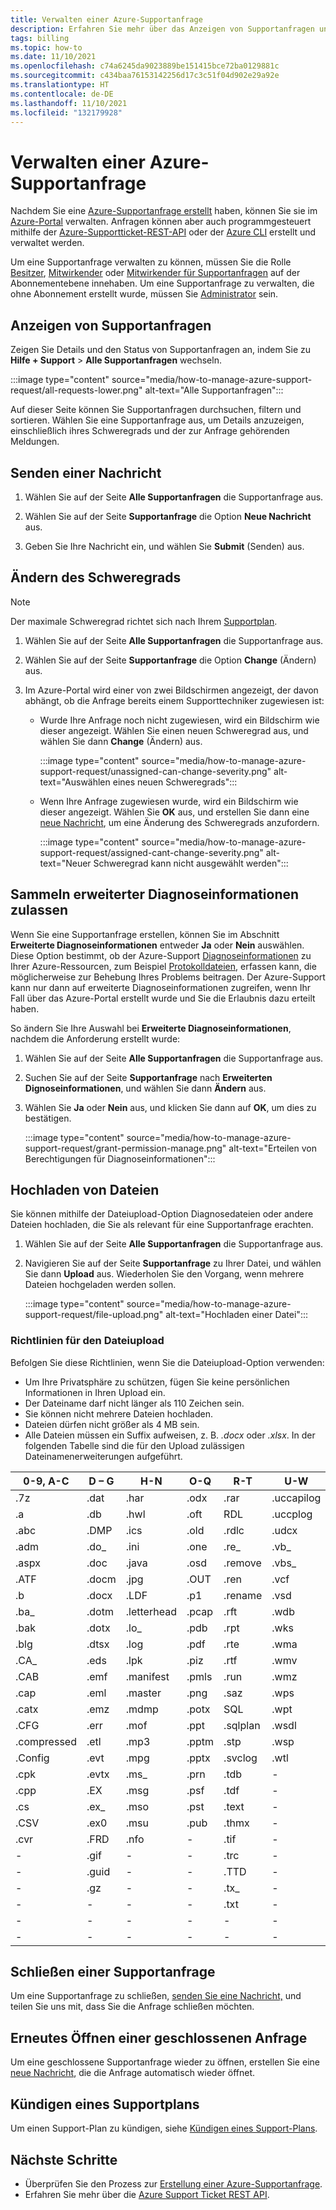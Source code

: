 ```yaml
---
title: Verwalten einer Azure-Supportanfrage
description: Erfahren Sie mehr über das Anzeigen von Supportanfragen und das Senden von Nachrichten, das Hochladen von Dateien und das Verwalten von Optionen.
tags: billing
ms.topic: how-to
ms.date: 11/10/2021
ms.openlocfilehash: c74a6245da9023889be151415bce72ba0129881c
ms.sourcegitcommit: c434baa76153142256d17c3c51f04d902e29a92e
ms.translationtype: HT
ms.contentlocale: de-DE
ms.lasthandoff: 11/10/2021
ms.locfileid: "132179928"
---
```

# <a name="manage-an-azure-support-request"></a>Verwalten einer Azure-Supportanfrage

Nachdem Sie eine [Azure-Supportanfrage erstellt](how-to-create-azure-support-request.md) haben, können Sie sie im [Azure-Portal](https://portal.azure.com) verwalten. Anfragen können aber auch programmgesteuert mithilfe der [Azure-Supportticket-REST-API](/rest/api/support) oder der [Azure CLI](/cli/azure/azure-cli-support-request) erstellt und verwaltet werden.

Um eine Supportanfrage verwalten zu können, müssen Sie die Rolle [Besitzer](../../role-based-access-control/built-in-roles.md#owner), [Mitwirkender](../../role-based-access-control/built-in-roles.md#contributor) oder [Mitwirkender für Supportanfragen](../../role-based-access-control/built-in-roles.md#support-request-contributor) auf der Abonnementebene innehaben. Um eine Supportanfrage zu verwalten, die ohne Abonnement erstellt wurde, müssen Sie [Administrator](../../active-directory/roles/permissions-reference.md) sein.

## <a name="view-support-requests"></a>Anzeigen von Supportanfragen

Zeigen Sie Details und den Status von Supportanfragen an, indem Sie zu **Hilfe + Support** >  **Alle Supportanfragen** wechseln.

:::image type="content" source="media/how-to-manage-azure-support-request/all-requests-lower.png" alt-text="Alle Supportanfragen":::

Auf dieser Seite können Sie Supportanfragen durchsuchen, filtern und sortieren. Wählen Sie eine Supportanfrage aus, um Details anzuzeigen, einschließlich ihres Schweregrads und der zur Anfrage gehörenden Meldungen.

## <a name="send-a-message"></a>Senden einer Nachricht

1. Wählen Sie auf der Seite **Alle Supportanfragen** die Supportanfrage aus.

1. Wählen Sie auf der Seite **Supportanfrage** die Option **Neue Nachricht** aus.

1. Geben Sie Ihre Nachricht ein, und wählen Sie **Submit** (Senden) aus.

## <a name="change-the-severity-level"></a>Ändern des Schweregrads

> [!NOTE]
> Der maximale Schweregrad richtet sich nach Ihrem [Supportplan](https://azure.microsoft.com/support/plans).

1. Wählen Sie auf der Seite **Alle Supportanfragen** die Supportanfrage aus.

1. Wählen Sie auf der Seite **Supportanfrage** die Option **Change** (Ändern) aus.

1. Im Azure-Portal wird einer von zwei Bildschirmen angezeigt, der davon abhängt, ob die Anfrage bereits einem Supporttechniker zugewiesen ist:

    - Wurde Ihre Anfrage noch nicht zugewiesen, wird ein Bildschirm wie dieser angezeigt. Wählen Sie einen neuen Schweregrad aus, und wählen Sie dann **Change** (Ändern) aus.

        :::image type="content" source="media/how-to-manage-azure-support-request/unassigned-can-change-severity.png" alt-text="Auswählen eines neuen Schweregrads":::

    - Wenn Ihre Anfrage zugewiesen wurde, wird ein Bildschirm wie dieser angezeigt. Wählen Sie **OK** aus, und erstellen Sie dann eine [neue Nachricht](#send-a-message), um eine Änderung des Schweregrads anzufordern.

        :::image type="content" source="media/how-to-manage-azure-support-request/assigned-cant-change-severity.png" alt-text="Neuer Schweregrad kann nicht ausgewählt werden":::

## <a name="allow-collection-of-advanced-diagnostic-information"></a>Sammeln erweiterter Diagnoseinformationen zulassen ​

Wenn Sie eine Supportanfrage erstellen, können Sie im Abschnitt **Erweiterte Diagnoseinformationen** entweder **Ja** oder **Nein** auswählen. Diese Option bestimmt, ob der Azure-Support [Diagnoseinformationen](https://azure.microsoft.com/support/legal/support-diagnostic-information-collection/) zu Ihrer Azure-Ressourcen, zum Beispiel [Protokolldateien](how-to-create-azure-support-request.md#advanced-diagnostic-information-logs), erfassen kann, die möglicherweise zur Behebung Ihres Problems beitragen. Der Azure-Support kann nur dann auf erweiterte Diagnoseinformationen zugreifen, wenn Ihr Fall über das Azure-Portal erstellt wurde und Sie die Erlaubnis dazu erteilt haben.

So ändern Sie Ihre Auswahl bei **Erweiterte Diagnoseinformationen**, nachdem die Anforderung erstellt wurde:

1. Wählen Sie auf der Seite **Alle Supportanfragen** die Supportanfrage aus.

1. Suchen Sie auf der Seite **Supportanfrage** nach **Erweiterten Dignoseinformationen**, und wählen Sie dann **Ändern** aus.

1. Wählen Sie **Ja** oder **Nein** aus, und klicken Sie dann auf **OK**, um dies zu bestätigen.

    :::image type="content" source="media/how-to-manage-azure-support-request/grant-permission-manage.png" alt-text="Erteilen von Berechtigungen für Diagnoseinformationen":::

## <a name="upload-files"></a>Hochladen von Dateien

Sie können mithilfe der Dateiupload-Option Diagnosedateien oder andere Dateien hochladen, die Sie als relevant für eine Supportanfrage erachten.

1. Wählen Sie auf der Seite **Alle Supportanfragen** die Supportanfrage aus.

1. Navigieren Sie auf der Seite **Supportanfrage** zu Ihrer Datei, und wählen Sie dann **Upload** aus. Wiederholen Sie den Vorgang, wenn mehrere Dateien hochgeladen werden sollen.

    :::image type="content" source="media/how-to-manage-azure-support-request/file-upload.png" alt-text="Hochladen einer Datei":::

### <a name="file-upload-guidelines"></a>Richtlinien für den Dateiupload

Befolgen Sie diese Richtlinien, wenn Sie die Dateiupload-Option verwenden:

- Um Ihre Privatsphäre zu schützen, fügen Sie keine persönlichen Informationen in Ihren Upload ein.
- Der Dateiname darf nicht länger als 110 Zeichen sein.
- Sie können nicht mehrere Dateien hochladen.
- Dateien dürfen nicht größer als 4 MB sein.
- Alle Dateien müssen ein Suffix aufweisen, z. B. *.docx* oder *.xlsx*. In der folgenden Tabelle sind die für den Upload zulässigen Dateinamenerweiterungen aufgeführt.

| 0-9, A-C    | D – G   | H-N         | O-Q   | R-T      | U-W        | X-Z     |
|-------------|-------|-------------|-------|----------|------------|---------|
| .7z         | .dat  | .har        | .odx  | .rar     | .uccapilog | .xlam   |
| .a          | .db   | .hwl        | .oft  | RDL     | .uccplog   | .xlr    |
| .abc        | .DMP  | .ics        | .old  | .rdlc    | .udcx      | .xls    |
| .adm        | .do_  | .ini        | .one  | .re_     | .vb_       | .xlsb   |
| .aspx       | .doc  | .java       | .osd  | .remove  | .vbs_      | .xlsm   |
| .ATF        | .docm | .jpg        | .OUT  | .ren     | .vcf       | .xlsx   |
| .b          | .docx | .LDF        | .p1   | .rename  | .vsd       | .xlt    |
| .ba_        | .dotm | .letterhead | .pcap | .rft     | .wdb       | .xltx   |
| .bak        | .dotx | .lo_        | .pdb  | .rpt     | .wks       | .xml    |
| .blg        | .dtsx | .log        | .pdf  | .rte     | .wma       | XMLA   |
| .CA_        | .eds  | .lpk        | .piz  | .rtf     | .wmv       | .xps    |
| .CAB        | .emf  | .manifest   | .pmls | .run     | .wmz       | .xsd    |
| .cap        | .eml  | .master     | .png  | .saz     | .wps       | .xsn    |
| .catx       | .emz  | .mdmp       | .potx | SQL     | .wpt       | .xxx    |
| .CFG        | .err  | .mof        | .ppt  | .sqlplan | .wsdl      | .z_     |
| .compressed | .etl  | .mp3        | .pptm | .stp     | .wsp       | .z01    |
| .Config     | .evt  | .mpg        | .pptx | .svclog  | .wtl       | .z02    |
| .cpk        | .evtx | .ms_        | .prn  | .tdb     | -          | .zi     |
| .cpp        | .EX   | .msg        | .psf  | .tdf     | -          | .zi_    |
| .cs         | .ex_  | .mso        | .pst  | .text    | -          | .zip    |
| .CSV        | .ex0  | .msu        | .pub  | .thmx    | -          | .zip_   |
| .cvr        | .FRD  | .nfo        | -     | .tif     | -          | .zipp   |
| -           | .gif  | -           | -     | .trc     | -          | .zipped |
| -           | .guid | -           | -     | .TTD     | -          | .zippy  |
| -           | .gz   | -           | -     | .tx_     | -          | .zipx   |
| -           | -     | -           | -     | .txt     | -          | .zit    |
| -           | -     | -           | -     | -        | -          | .zix    |
| -           | -     | -           | -     | -        | -          | .zzz    |

## <a name="close-a-support-request"></a>Schließen einer Supportanfrage

Um eine Supportanfrage zu schließen, [senden Sie eine Nachricht,](#send-a-message) und teilen Sie uns mit, dass Sie die Anfrage schließen möchten.

## <a name="reopen-a-closed-request"></a>Erneutes Öffnen einer geschlossenen Anfrage

Um eine geschlossene Supportanfrage wieder zu öffnen, erstellen Sie eine [neue Nachricht](#send-a-message), die die Anfrage automatisch wieder öffnet.

## <a name="cancel-a-support-plan"></a>Kündigen eines Supportplans

Um einen Support-Plan zu kündigen, siehe [Kündigen eines Support-Plans](../../cost-management-billing/manage/cancel-azure-subscription.md#cancel-a-support-plan).

## <a name="next-steps"></a>Nächste Schritte

- Überprüfen Sie den Prozess zur [Erstellung einer Azure-Supportanfrage](how-to-create-azure-support-request.md).
- Erfahren Sie mehr über die [Azure Support Ticket REST API](/rest/api/support).
